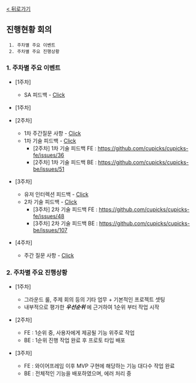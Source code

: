 [< 뒤로가기](../README.md)

## 진행현황 회의


```
 1. 주차별 주요 이벤트
 2. 주차별 주요 진행상황
```

### 1. 주차별 주요 이벤트

- [1주차]
    - SA 피드백 - [Click](https://www.notion.so/SA-_0827-2e670502e503424391ca9492bd9fd0b2)

- [1주차] 

- [2주차]
    - 1차 주간질문 사항 - [Click](https://www.notion.so/1-3-_-0829-0901-10d169f7a0ad44bfb156e77d78433cd1)
    - 1차 기술 피드백 - [Click](https://www.notion.so/3-_-0912-0915-1c812ad2bb5f495d9d218a8317e63d0a)
        - [2주차] 1차 기술 피드백 FE : https://github.com/cupicks/cupicks-fe/issues/36
        - [2주차] 1차 기술 피드백 BE : https://github.com/cupicks/cupicks-be/issues/51

- [3주차]
    - 유저 인터렉션 피드백 - [Click](https://www.notion.so/_-0908-13d176f975c447d09111ee4ece140165)
    - 2차 기술 피드백 - [Click](https://www.notion.so/2-3-_-0909-3b34dec6c04b475d955df46e731a78c0)
        - [3주차] 2차 기술 피드백 FE : https://github.com/cupicks/cupicks-fe/issues/48
        - [3주차] 2차 기술 피드백 BE : https://github.com/cupicks/cupicks-be/issues/107

- [4주차]
    - 주간 질문 사항 - [Click](https://www.notion.so/3-_-0912-0915-1c812ad2bb5f495d9d218a8317e63d0a)

### 2. 주차별 주요 진행상황

- [1주차]
    - 그라운드 룰, 주제 회의 등의 기타 업무 + 기본적인 프로젝트 셋팅
    - 내부적으로 평가한 ***우선순위*** 에 근거하여 1순위 부터 작업 시작

- [2주차]
    - FE : 1순위 중, 사용자에게 제공될 기능 위주로 작업
    - BE : 1순위 진행 작업 완료 후 프로토 타입 배포

- [3주차]
    - FE : 와이어프레임 이후 MVP 구현에 해당하는 기능 대다수 작업 완료
    - BE : 전체적인 기능을 배포하였으며, 에러 처리 중